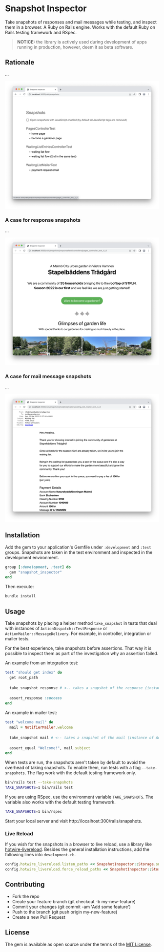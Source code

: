 # Snapshot Inspector

Take snapshots of responses and mail messages while testing, and inspect them in a browser. A Ruby on Rails engine. Works with the default Ruby on Rails testing framework and RSpec.

> **NOTICE:** the library is actively used during development of apps running in production, however, deem it as beta software.

## Rationale

...

![A list of snapshots](doc/snapshots_index.png)

### A case for response snapshots

...

![A response snapshot](doc/response_snapshot_example_1.png)

### A case for mail message snapshots

...

![A mail message snapshot](doc/mail_snapshot_example_1.png)

## Installation
Add the gem to your application's Gemfile under `:development` and `:test` groups. Snapshots are taken in the test environment and inspected in the development environment.

```ruby
group [:development, :test] do
  gem "snapshot_inspector"
end
```

Then execute:
```bash
bundle install
```

## Usage

Take snapshots by placing a helper method `take_snapshot` in tests that deal with instances of `ActionDispatch::TestResponse` or `ActionMailer::MessageDelivery`.
For example, in controller, integration or mailer tests.

For the best experience, take snapshots before assertions. That way it is possible to inspect them as part of the investigation why an assertion failed.

An example from an integration test:

```ruby
test "should get index" do
  get root_path
  
  take_snapshot response # <-- takes a snapshot of the response (instance of ActionDispatch::TestResponse)
  
  assert_response :success
end
```

An example in mailer test:

```ruby
test "welcome mail" do
  mail = NotifierMailer.welcome

  take_snapshot mail # <-- takes a snapshot of the mail (instance of ActionMailer::MessageDelivery)

  assert_equal "Welcome!", mail.subject
end
```

When tests are run, the snapshots aren't taken by default to avoid the overhead of taking snapshots.
To enable them, run tests with a flag `--take-snapshots`. The flag work with the default testing framework only.

```bash
bin/rails test --take-snapshots
TAKE_SNAPSHOTS=1 bin/rails test
```

If you are using RSpec, use the environment variable `TAKE_SNAPSHOTS`. The variable also works with the default testing framework.

```bash
TAKE_SNAPSHOTS=1 bin/rspec
```

Start your local server and visit http://localhost:300/rails/snapshots.

### Live Reload

If you wish for the snapshots in a browser to live reload, use a library like [hotwire-livereload](https://github.com/kirillplatonov/hotwire-livereload).
Besides the general installation instructions, add the following lines into `development.rb`.

```ruby
config.hotwire_livereload.listen_paths << SnapshotInspector::Storage.snapshots_directory
config.hotwire_livereload.force_reload_paths << SnapshotInspector::Storage.snapshots_directory
```

## Contributing

- Fork the repo
- Create your feature branch (git checkout -b my-new-feature)
- Commit your changes (git commit -am 'Add some feature')
- Push to the branch (git push origin my-new-feature)
- Create a new Pull Request

## License
The gem is available as open source under the terms of the [MIT License](https://opensource.org/licenses/MIT).
